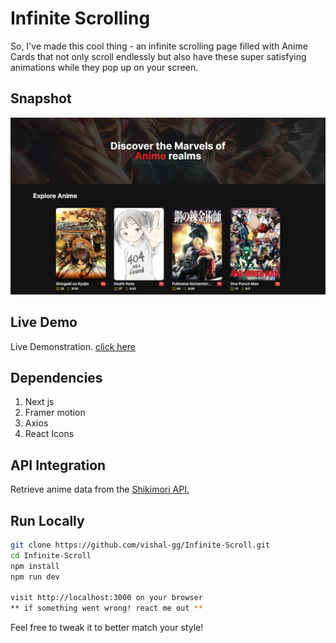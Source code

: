 # Infinite Scrolling

So, I've made this cool thing - an infinite scrolling page filled with Anime Cards that not only scroll endlessly but also have these super satisfying animations while they pop up on your screen.

## Snapshot
![screenshot](public/screenshot.jpg)

## Live Demo
Live Demonstration. [click here](https://infinite-scroll-anime.vercel.app)

## Dependencies

1. Next js
2. Framer motion
3. Axios
4. React Icons

## API Integration
Retrieve anime data from the [Shikimori API.](https://shikimori.one/api/animes?page=1&limit=20&order=popularity)


## Run Locally

```bash
git clone https://github.com/vishal-gg/Infinite-Scroll.git
cd Infinite-Scroll
npm install
npm run dev

visit http://localhost:3000 on your browser
** if something went wrong! react me out **
```


Feel free to tweak it to better match your style!
